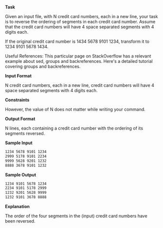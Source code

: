 __Task__

Given an input file, with N credit card numbers, each in a new line, your task is to reverse the ordering of segments in each credit card number. Assume that the credit card numbers will have 4 space separated segments with 4 digits each.

If the original credit card number is 1434 5678 9101 1234, transform it to 1234 9101 5678 1434.

Useful References: This particular page on StackOverflow has a relevant example about sed, groups and backreferences. Here's a detailed tutorial covering groups and backreferences.

__Input Format__

N credit card numbers, each in a new line, credit card numbers will have 4 space separated segments with 4 digits each.

__Constraints__

However, the value of N does not matter while writing your command.

__Output Format__

N lines, each containing a credit card number with the ordering of its segments reversed.

__Sample Input__
```bash
1234 5678 9101 1234  
2999 5178 9101 2234  
9999 5628 9201 1232  
8888 3678 9101 1232
```
__Sample Output__
```bash
1234 9101 5678 1234  
2234 9101 5178 2999  
1232 9201 5628 9999  
1232 9101 3678 8888 
```
__Explanation__

The order of the four segments in the (input) credit card numbers have been reversed.